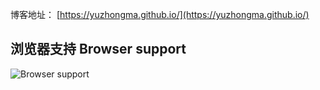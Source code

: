 博客地址： [https://yuzhongma.github.io/](https://yuzhongma.github.io/)



## 浏览器支持 Browser support

![Browser support](http://iissnan.com/nexus/next/browser-support.png)
